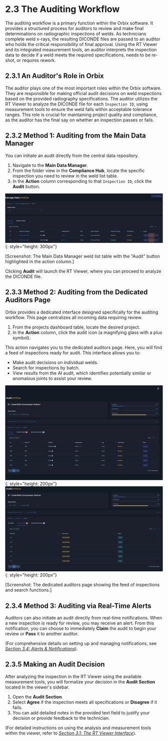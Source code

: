 # 2.3 The Auditing Workflow

The auditing workflow is a primary function within the Orbix software. It provides a structured process for auditors to review and make final determinations on radiographic inspections of welds. As technicians complete weld x-rays, the resulting DICONDE files are passed to an auditor who holds the critical responsibility of final approval. Using the RT Viewer and its integrated measurement tools, an auditor interprets the inspection data to decide if a weld meets the required specifications, needs to be re-shot, or requires rework.

## 2.3.1 An Auditor's Role in Orbix

The auditor plays one of the most important roles within the Orbix software. They are responsible for making official audit decisions on weld inspections based on the provided radiography specifications. The auditor utilizes the RT Viewer to analyze the DICONDE file for each `Inspection ID`, using measurement tools to ensure the weld falls within acceptable tolerance ranges. This role is crucial for maintaining project quality and compliance, as the auditor has the final say on whether an inspection passes or fails.

## 2.3.2 Method 1: Auditing from the Main Data Manager

You can initiate an audit directly from the central data repository.

1.  Navigate to the **Main Data Manager**.
2.  From the folder view in the **Compliance Hub**, locate the specific inspection you need to review in the weld list table.
3.  In the **Action** column corresponding to that `Inspection ID`, click the **Audit** button.

![orbix-audit-main-data-manager](../assets/orbix-audit-main-data-manager.jpg){: style="height: 300px"}

[Screenshot: The Main Data Manager weld list table with the "Audit" button highlighted in the action column.]

Clicking **Audit** will launch the RT Viewer, where you can proceed to analyze the DICONDE file.

## 2.3.3 Method 2: Auditing from the Dedicated Auditors Page

Orbix provides a dedicated interface designed specifically for the auditing workflow. This page centralizes all incoming data requiring review.

1.  From the projects dashboard table, locate the desired project.
2.  In the **Action** column, click the audit icon (a magnifying glass with a plus symbol).

This action navigates you to the dedicated auditors page. Here, you will find a feed of inspections ready for audit. This interface allows you to: 

* Make audit decisions on individual welds.
* Search for inspections by batch.
* View results from the AI audit, which identifies potentially similar or anomalous joints to assist your review.

![orbix-audit-page](../assets/orbix-audit-page.jpg){: style="height: 200px"} ![orbix-audit-similar-welds](../assets/orbix-audit-similar-welds.jpg){: style="height: 200px"}

[Screenshot: The dedicated auditors page showing the feed of inspections and search functions.]

## 2.3.4 Method 3: Auditing via Real-Time Alerts

Auditors can also initiate an audit directly from real-time notifications. When a new inspection is ready for review, you may receive an alert. From this notification, you can choose to immediately **Claim** the audit to begin your review or **Pass** it to another auditor.

(For comprehensive details on setting up and managing notifications, see [*Section 3.4: Alerts & Notifications*](../core-tools/alerts-notifications.md)).

## 2.3.5 Making an Audit Decision

After analyzing the inspection in the RT Viewer using the available measurement tools, you will formalize your decision in the **Audit Section** located in the viewer's sidebar.

1.  Open the **Audit Section**.
2.  Select **Agree** if the inspection meets all specifications or **Disagree** if it fails.
3.  You can add detailed notes in the provided text field to justify your decision or provide feedback to the technician.

(For detailed instructions on using the analysis and measurement tools within the viewer, refer to [*Section 3.1: The RT Viewer Interface*](../core-tools/rt-viewer.md)).

